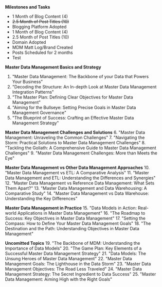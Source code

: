 **Milestones and Tasks**
* 1 Month of Blog Content (4)
* ~~2.5 Month of Post Titles (10)~~
* Blogging Platform Adopted
* 1 Month of Blog Content (4)
* 2.5 Month of Post Titles (10)
* Domain Adopted
* MDM Matt Log/Brand Created
* Posts Scheduled for 2 months
* Test



**Master Data Management Basics and Strategy**
1. "Master Data Management: The Backbone of your Data that Powers Your Business"
2. "Decoding the Structure: An In-depth Look at Master Data Management Integration Patterns"
3. "The Master Plan: Defining Clear Objectives for Master Data Management"
4. "Aiming for the Bullseye: Setting Precise Goals in Master Data Management Governance"
5. "The Blueprint of Success: Crafting an Effective Master Data Management Strategy"

**Master Data Management Challenges and Solutions**
6. "Master Data Management: Unraveling the Common Challenges"
7. "Navigating the Storm: Practical Solutions to Master Data Management Challenges"
8. "Tackling the Goliath: A Comprehensive Guide to Master Data Management Challenges"
9. "Master Data Management Challenges: More than Meets the Eye"

**Master Data Management vs Other Data Management Approaches**
10. "Master Data Management vs ETL: A Comparative Analysis"
11. "Master Data Management and ETL: Understanding the Differences and Synergies"
12. "Master Data Management vs Reference Data Management: What Sets Them Apart?"
13. "Master Data Management and Data Warehousing: A Comparative Study"
14. "Master Data Management vs Data Warehouse: Understanding the Key Differences"

**Master Data Management in Practice**
15. "Data Models in Action: Real-world Applications in Master Data Management"
16. "The Roadmap to Success: Key Objectives in Master Data Management"
17. "Setting the Compass: How to Define Your Master Data Management Goals"
18. "The Destination and the Path: Understanding Objectives in Master Data Management"

**Uncomitted Topics**
19. "The Backbone of MDM: Understanding the Importance of Data Models"
20. "The Game Plan: Key Elements of a Successful Master Data Management Strategy"
21. "Data Models: The Unsung Heroes of Master Data Management"
22. "Master Data Management Goals: The Lighthouse in the Data Storm"
23. "Master Data Management Objectives: The Road Less Traveled"
24. "Master Data Management Strategy: The Secret Ingredient to Data Success"
25. "Master Data Management: Aiming High with the Right Goals"